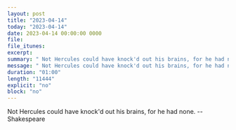 ```yaml
---
layout: post
title: "2023-04-14"
today: "2023-04-14"
date: 2023-04-14 00:00:00 0000
file:
file_itunes:
excerpt:
summary: " Not Hercules could have knock'd out his brains, for he had none. -- Shakespeare"
message: " Not Hercules could have knock'd out his brains, for he had none. -- Shakespeare"
duration: "01:00"
length: "11444"
explicit: "no"
block: "no"
---
```

 Not Hercules could have knock'd out his brains, for he had none. -- Shakespeare

